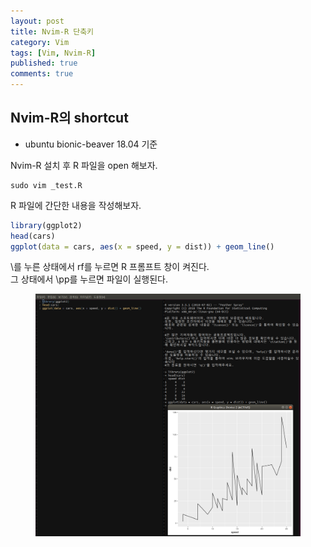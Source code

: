 ```yaml
---
layout: post
title: Nvim-R 단축키
category: Vim
tags: [Vim, Nvim-R]
published: true
comments: true
---
```


Nvim-R의 shortcut
----------------
 - ubuntu bionic-beaver 18.04 기준

Nvim-R 설치 후 R 파일을 open 해보자.

``` console
sudo vim _test.R
```

R 파일에 간단한 내용을 작성해보자.

``` r
library(ggplot2)
head(cars)
ggplot(data = cars, aes(x = speed, y = dist)) + geom_line()
```
\를 누른 상태에서 rf를 누르면 R 프롬프트 창이 켜진다.  
그 상태에서 \pp를 누르면 파일이 실행된다.

<center>
<figure>
<img src="/assets/images/Vim/nvim-r-shortcuts.png" alt="">
</figure>
</center>


